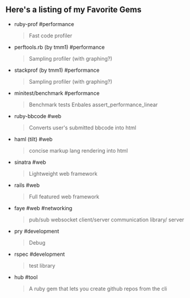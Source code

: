## Here's a listing of my Favorite Gems

- ruby-prof
#performance
  > Fast code profiler

- perftools.rb (by tmm1)
#performance
  > Sampling profiler (with graphing?)

- stackprof (by tmm1) 
#performance
  > Sampling profiler (with graphing?)

- minitest/benchmark
#performance
  > Benchmark tests
  > Enbales assert_performance_linear

- ruby-bbcode
#web
  > Converts user's submitted bbcode into html

- haml (tilt)
#web
  > concise markup lang rendering into html

- sinatra
#web
  > Lightweight web framework

- rails
#web
  > Full featured web framework

- faye
#web #networking
  > pub/sub websocket client/server communication library/ server

- pry
#development
  > Debug

- rspec
#development
  > test library

- hub
#tool
  > A ruby gem that lets you create github repos from the cli



